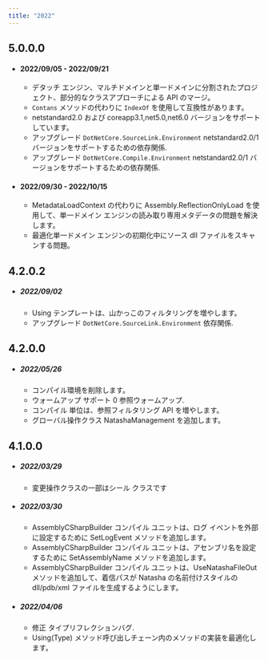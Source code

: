 ```yaml
---
title: "2022"
---  
```


## 5.0.0.0

  - #### 2022/09/05 - 2022/09/21
    - デタッチ エンジン、マルチドメインと単一ドメインに分割されたプロジェクト、部分的なクラスアプローチによる API のマージ。
    - `Contans` メソッドの代わりに `IndexOf` を使用して互換性があります。
    - netstandard2.0 および coreapp3.1,net5.0,net6.0 バージョンをサポートしています。
    - アップグレード `DotNetCore.SourceLink.Environment` netstandard2.0/1 バージョンをサポートするための依存関係.
    - アップグレード `DotNetCore.Compile.Environment` netstandard2.0/1 バージョンをサポートするための依存関係.

  - #### 2022/09/30 - 2022/10/15
    - MetadataLoadContext の代わりに Assembly.ReflectionOnlyLoad を使用して、単一ドメイン エンジンの読み取り専用メタデータの問題を解決します。
    - 最適化単一ドメイン エンジンの初期化中にソース dll ファイルをスキャンする問題。


## 4.2.0.2

 - ##### 2022/09/02
   - Using テンプレートは、山かっこのフィルタリングを増やします。
   - アップグレード `DotNetCore.SourceLink.Environment` 依存関係.



## 4.2.0.0

 - ##### 2022/05/26
   - コンパイル環境を削除します。
   - ウォームアップ サポート 0 参照ウォームアップ.
   - コンパイル 単位は、参照フィルタリング API を増やします。
   - グローバル操作クラス NatashaManagement を追加します。


## 4.1.0.0

 - ##### 2022/03/29

   - 変更操作クラスの一部はシール クラスです

 - ##### 2022/03/30

   - AssemblyCSharpBuilder コンパイル ユニットは、ログ イベントを外部に設定するために SetLogEvent メソッドを追加します。
   - AssemblyCSharpBuilder コンパイル ユニットは、アセンブリ名を設定するために SetAssemblyName メソッドを追加します。
   - AssemblyCSharpBuilder コンパイル ユニットは、UseNatashaFileOut メソッドを追加して、着信パスが Natasha の名前付けスタイルの dll/pdb/xml ファイルを生成するようにします。

 - ##### 2022/04/06

   - 修正 タイプリフレクションバグ.
   - Using(Type) メソッド呼び出しチェーン内のメソッドの実装を最適化します。